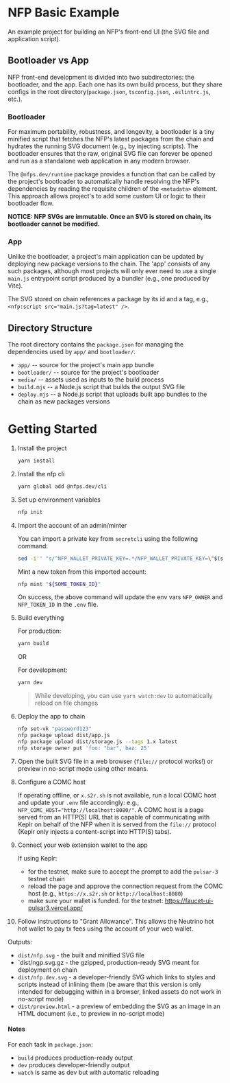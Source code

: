 # NFP Basic Example

An example project for building an NFP's front-end UI (the SVG file and application script).


## Bootloader vs App

NFP front-end development is divided into two subdirectories: the bootloader, and the app. Each one has its own build process, but they share configs in the root directory(`package.json`, `tsconfig.json`, `.eslintrc.js`, etc.).


### Bootloader

For maximum portability, robustness, and longevity, a bootloader is a tiny minified script that fetches the NFP's latest packages from the chain and hydrates the running SVG document (e.g., by injecting scripts). The bootloader ensures that the raw, original SVG file can forever be opened and run as a standalone web application in any modern browser.

The `@nfps.dev/runtime` package provides a function that can be called by the project's bootloader to automatically handle resolving the NFP's dependencies by reading the requisite children of the `<metadata>` element. This approach allows project's to add some custom UI or logic to their bootloader flow.

**NOTICE: NFP SVGs are immutable. Once an SVG is stored on chain, its bootloader cannot be modified.**


### App

Unlike the bootloader, a project's main application can be updated by deploying new package versions to the chain. The 'app' consists of any such packages, although most projects will only ever need to use a single `main.js` entrypoint script produced by a bundler (e.g., one produced by Vite).

The SVG stored on chain references a package by its id and a tag, e.g., `<nfp:script src="main.js?tag=latest" />`.


## Directory Structure

The root directory contains the `package.json` for managing the dependencies used by `app/` and `bootloader/`.

 - `app/` -- source for the project's main app bundle
 - `bootloader/` -- source for the project's bootloader
 - `media/` -- assets used as inputs to the build process
 - `build.mjs` -- a Node.js script that builds the output SVG file
 - `deploy.mjs` -- a Node.js script that uploads built app bundles to the chain as new packages versions


# Getting Started

1. Install the project

    ```sh
    yarn install
    ```

2. Install the nfp cli

    ```sh
    yarn global add @nfps.dev/cli
    ```

3. Set up environment variables

    ```sh
    nfp init
    ```

4. Import the account of an admin/minter

    You can import a private key from `secretcli` using the following command:
    ```sh
    sed -i'' "s/^NFP_WALLET_PRIVATE_KEY=.*/NFP_WALLET_PRIVATE_KEY=\"$(secretcli keys export "${ACCOUNT_NAME}" --unarmored-hex --unsafe)\"/" .env
    ```

    Mint a new token from this imported account:
    ```sh
    nfp mint "${SOME_TOKEN_ID}"
    ```

    On success, the above command will update the env vars `NFP_OWNER` and `NFP_TOKEN_ID` in the `.env` file.


5. Build everything

	 For production:
    ```sh
    yarn build
    ```

	 OR

	 For development:
	 ```sh
	 yarn dev
	 ```

    > While developing, you can use `yarn watch:dev` to automatically reload on file changes

6. Deploy the app to chain

    ```sh
    nfp set-vk "password123"
    nfp package upload dist/app.js
    nfp package upload dist/storage.js --tags 1.x latest
    nfp storage owner put 'foo: "bar", baz: 25'
    ```

7. Open the built SVG file in a web browser (`file://` protocol works!) or preview in no-script mode using other means.

8. Configure a COMC host

    If operating offline, or `x.s2r.sh` is not available, run a local COMC host and update your `.env` file accordingly: e.g., `NFP_COMC_HOST="http://localhost:8080/"`. A COMC host is a page served from an HTTP(S) URL that is capable of communicating with Keplr on behalf of the NFP when it is served from the `file://` protocol (Keplr only injects a content-script into HTTP(S) tabs).

9.  Connect your web extension wallet to the app

    If using Keplr:
     - for the testnet, make sure to accept the prompt to add the `pulsar-3` testnet chain
     - reload the page and approve the connection request from the COMC host (e.g., `https://x.s2r.sh` or `http://localhost:8080`)
     - make sure your wallet is funded. for the testnet: https://faucet-ui-pulsar3.vercel.app/
  
10. Follow instructions to "Grant Allowance". This allows the Neutrino hot hot wallet to pay tx fees using the account of your web wallet.


Outputs:
 - `dist/nfp.svg` - the built and minified SVG file
 - `dist/ngp.svg.gz - the gzipped, production-ready SVG meant for deployment on chain
 - `dist/nfp.dev.svg` - a developer-friendly SVG which links to styles and scripts instead of inlining them (be aware that this version is only intended for debugging within in a browser, linked assets do not work in no-script mode)
 - `dist/preview.html` - a preview of embedding the SVG as an image in an HTML document (i.e., to preview in no-script mode)

#### Notes

For each task in `package.json`:
 - `build` produces production-ready output
 - `dev` produces developer-friendly output
 - `watch` is same as dev but with automatic reloading
